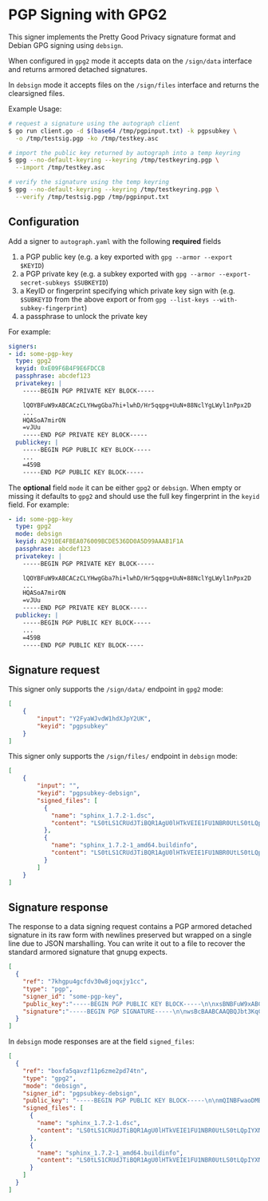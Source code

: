 # PGP Signing with GPG2

This signer implements the Pretty Good Privacy signature format and
Debian GPG signing using `debsign`.

When configured in `gpg2` mode it accepts data on the `/sign/data`
interface and returns armored detached signatures.

In `debsign` mode it accepts files on the `/sign/files` interface and
returns the clearsigned files.

Example Usage:

``` bash
# request a signature using the autograph client
$ go run client.go -d $(base64 /tmp/pgpinput.txt) -k pgpsubkey \
  -o /tmp/testsig.pgp -ko /tmp/testkey.asc

# import the public key returned by autograph into a temp keyring
$ gpg --no-default-keyring --keyring /tmp/testkeyring.pgp \
  --import /tmp/testkey.asc

# verify the signature using the temp keyring
$ gpg --no-default-keyring --keyring /tmp/testkeyring.pgp \
  --verify /tmp/testsig.pgp /tmp/pgpinput.txt
```

## Configuration

Add a signer to `autograph.yaml` with the following
**required** fields

1.  a PGP public key (e.g. a key exported with `gpg --armor --export
    $KEYID`)
2.  a PGP private key (e.g. a subkey exported with `gpg --armor
    --export-secret-subkeys $SUBKEYID`)
3.  a KeyID or fingerprint specifying which private key sign with
    (e.g. `$SUBKEYID` from the above export or from `gpg --list-keys
    --with-subkey-fingerprint`)
4.  a passphrase to unlock the private key

For example:

``` yaml
signers:
- id: some-pgp-key
  type: gpg2
  keyid: 0xE09F6B4F9E6FDCCB
  passphrase: abcdef123
  privatekey: |
    -----BEGIN PGP PRIVATE KEY BLOCK-----

    lQOYBFuW9xABCACzCLYHwgGba7hi+lwhD/Hr5qqpg+UuN+88NclYgLWyl1nPpx2D
    ...
    HQASoA7mirON
    =vJUu
    -----END PGP PRIVATE KEY BLOCK-----
  publickey: |
    -----BEGIN PGP PUBLIC KEY BLOCK-----
    ...
    =459B
    -----END PGP PUBLIC KEY BLOCK-----
```

The **optional** field `mode` it can be either `gpg2` or
`debsign`. When empty or missing it defaults to `gpg2` and should use
the full key fingerprint in the `keyid` field. For example:

```yaml
- id: some-pgp-key
  type: gpg2
  mode: debsign
  keyid: A2910E4FBEA076009BCDE536DD0A5D99AAAB1F1A
  passphrase: abcdef123
  privatekey: |
    -----BEGIN PGP PRIVATE KEY BLOCK-----

    lQOYBFuW9xABCACzCLYHwgGba7hi+lwhD/Hr5qqpg+UuN+88NclYgLWyl1nPpx2D
    ...
    HQASoA7mirON
    =vJUu
    -----END PGP PRIVATE KEY BLOCK-----
  publickey: |
    -----BEGIN PGP PUBLIC KEY BLOCK-----
    ...
    =459B
    -----END PGP PUBLIC KEY BLOCK-----
```

## Signature request

This signer only supports the `/sign/data/` endpoint in `gpg2` mode:

``` json
[
    {
        "input": "Y2FyaWJvdW1hdXJpY2UK",
        "keyid": "pgpsubkey"
    }
]
```

This signer only supports the `/sign/files/` endpoint in `debsign` mode:

``` json
[
    {
        "input": "",
        "keyid": "pgpsubkey-debsign",
        "signed_files": [
          {
            "name": "sphinx_1.7.2-1.dsc",
            "content": "LS0tLS1CRUdJTiBQR1AgU0lHTkVEIE1FU1NBR0UtLS0tLQpIYXNoOiBTS..."
          },
          {
            "name": "sphinx_1.7.2-1_amd64.buildinfo",
            "content": "LS0tLS1CRUdJTiBQR1AgU0lHTkVEIE1FU1NBR0UtLS0tLQpIYXNoOiBTS..."
          }
        ]
    }
]
```

## Signature response

The response to a data signing request contains a PGP armored detached
signature in its raw form with newlines preserved but wrapped on a
single line due to JSON marshalling. You can write it out to a file to
recover the standard armored signature that gnupg expects.

``` json
[
  {
    "ref": "7khgpu4gcfdv30w8joqxjy1cc",
    "type": "pgp",
    "signer_id": "some-pgp-key",
    "public_key":"-----BEGIN PGP PUBLIC KEY BLOCK-----\n\nxsBNBFuW9xABCACzCLYHwg...",
    "signature":"-----BEGIN PGP SIGNATURE-----\n\nwsBcBAABCAAQBQJbt3KqCRDdCl2Z...."
  }
]
```

In `debsign` mode responses are at the field `signed_files`:

```json
[
  {
    "ref": "boxfa5qavzf11p6zme2pd74tn",
    "type": "gpg2",
    "mode": "debsign",
    "signer_id": "pgpsubkey-debsign",
    "public_key": "-----BEGIN PGP PUBLIC KEY BLOCK-----\n\nmQINBFwaoDMBEAC0FVHFLTVYFSr8ZpCWOKyF+Xrpcr032pOr3p3rBH6Ld9ZTpaLS...",
    "signed_files": [
      {
        "name": "sphinx_1.7.2-1.dsc",
        "content": "LS0tLS1CRUdJTiBQR1AgU0lHTkVEIE1FU1NBR0UtLS0tLQpIYXNoOiBTS..."
      },
      {
        "name": "sphinx_1.7.2-1_amd64.buildinfo",
        "content": "LS0tLS1CRUdJTiBQR1AgU0lHTkVEIE1FU1NBR0UtLS0tLQpIYXNoOiBTS..."
      }
    ]
  }
]
```
